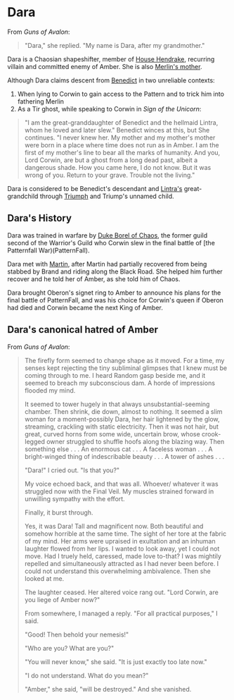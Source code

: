 # Dara

From _Guns of Avalon_:
> "Dara," she replied. "My name is Dara, after my grandmother."

Dara is a Chaosian shapeshifter, member of [House Hendrake](HouseHendrake), recurring villain and committed enemy of Amber. She is also [Merlin's mother](MerlinOfCorwin).

Although Dara claims descent from [Benedict](BenedictOfOberon) in two unreliable contexts:
1. When lying to Corwin to gain access to the Pattern and to trick him
into fathering Merlin
2. As a Tir ghost, while speaking to Corwin in _Sign of the Unicorn_:
> "I am the great-granddaughter of Benedict and the hellmaid Lintra, whom he loved and later slew." Benedict winces at this, but She continues. "I never knew her. My mother and my mother's mother were born in a place where time does not run as in Amber. I am the first of my mother's line to bear all the marks of humanity. And you, Lord Corwin, are but a ghost from a long dead past, albeit a dangerous shade. How you came here, I do not know. But it was wrong of you. Return to your grave. Trouble not the living."

Dara is considered to be Benedict's descendant and [Lintra's](LintraOfHendrake) great-grandchild through [Triumph](TriumphOfBenedict) and Triump's unnamed child. 

## Dara's History

Dara was trained in warfare by [Duke Borel of Chaos](BorelOfHendrake), the former guild
second of the Warrior's Guild who Corwin slew in the final battle of
[the Patternfall War)(PatternFall).

Dara met with [Martin](MartinOfRandom), after Martin had partially
recovered from being stabbed by Brand and riding along the Black Road.
She helped him further recover and he told her of Amber, as she told
him of Chaos.

Dara brought Oberon's signet ring to Amber to announce his plans for
the final battle of PatternFall, and was his choice for Corwin's queen
if Oberon had died and Corwin became the next King of Amber.

## Dara's canonical hatred of Amber
From _Guns of Avalon_:
>  The firefly form seemed to change shape as it moved. For a time, my senses kept rejecting the tiny subliminal glimpses that I knew must be coming through to me. I heard Random gasp beside me, and it seemed to breach my subconscious dam. A horde of impressions flooded my mind.
>
>   It seemed to tower hugely in that always unsubstantial-seeming chamber. Then shrink, die down, almost to nothing. It seemed a slim woman for a moment-possibly Dara, her hair lightened by the glow, streaming, crackling with static electricity. Then it was not hair, but great, curved horns from some wide, uncertain brow, whose crook-legged owner struggled to shuffle hoofs along the blazing way. Then something else . . . An enormous cat . . . A faceless woman . . . A bright-winged thing of indescribable beauty . . . A tower of ashes . . .
>
>   "Dara!" I cried out. "Is that you?"
>
>   My voice echoed back, and that was all. Whoever/ whatever it was struggled now with the Final Veil. My muscles strained forward in unwilling sympathy with the effort.
>
>   Finally, it burst through.
>
>   Yes, it was Dara! Tall and magnificent now. Both beautiful and somehow horrible at the same time. The sight of her tore at the fabric of my mind. Her arms were upraised in exultation and an inhuman laughter flowed from her lips. I wanted to look away, yet I could not move. Had I truely held, caressed, made love to-that? I was mightily repelled and simultaneously attracted as I had never been before. I could not understand this overwhelming ambivalence. Then she looked at me.
>
>   The laughter ceased. Her altered voice rang out. "Lord Corwin, are you liege of Amber now?" 
>
>    From somewhere, I managed a reply. "For all practical purposes," I said. 
>
>    "Good! Then behold your nemesis!" 
>
>    "Who are you? What are you?"
>
>    "You will never know," she said. "It is just exactly too late now."
>
>    "I do not understand. What do you mean?" 
>
>    "Amber," she said, "will be destroyed." And she vanished.

